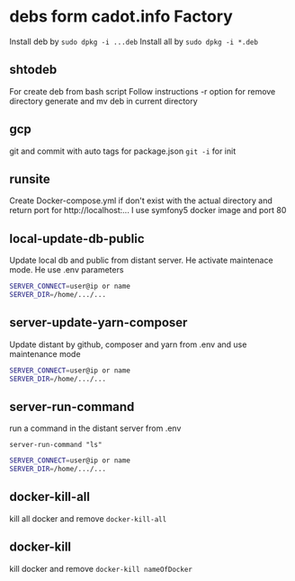 # debs form cadot.info Factory

Install deb by `sudo dpkg -i ...deb`
Install all by `sudo dpkg -i *.deb`

## shtodeb
For create deb from bash script
Follow instructions
-r option for remove directory generate and mv deb in current directory


## gcp 
git and commit with auto tags for package.json
`git -i` for init 

## runsite
Create Docker-compose.yml if don't exist with the actual directory and return port for http://localhost:...
I use symfony5 docker image and port 80

## local-update-db-public
Update local db and public from distant server.
He activate maintenace mode.
He use .env parameters
```bash
SERVER_CONNECT=user@ip or name
SERVER_DIR=/home/.../...
```
## server-update-yarn-composer
Update distant by github, composer and yarn from .env and use maintenance mode
```bash
SERVER_CONNECT=user@ip or name
SERVER_DIR=/home/.../...
```
## server-run-command
run a command in the distant server from .env

`server-run-command "ls"`

```bash
SERVER_CONNECT=user@ip or name
SERVER_DIR=/home/.../...
```
## docker-kill-all
kill all docker and remove
`docker-kill-all`

## docker-kill
kill docker and remove
`docker-kill nameOfDocker`
